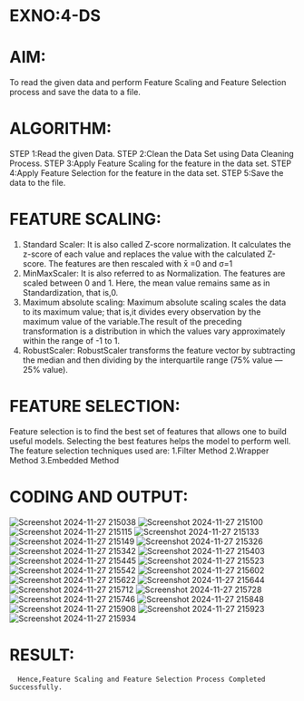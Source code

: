 # EXNO:4-DS
# AIM:
To read the given data and perform Feature Scaling and Feature Selection process and save the
data to a file.

# ALGORITHM:
STEP 1:Read the given Data.
STEP 2:Clean the Data Set using Data Cleaning Process.
STEP 3:Apply Feature Scaling for the feature in the data set.
STEP 4:Apply Feature Selection for the feature in the data set.
STEP 5:Save the data to the file.

# FEATURE SCALING:
1. Standard Scaler: It is also called Z-score normalization. It calculates the z-score of each value and replaces the value with the calculated Z-score. The features are then rescaled with x̄ =0 and σ=1
2. MinMaxScaler: It is also referred to as Normalization. The features are scaled between 0 and 1. Here, the mean value remains same as in Standardization, that is,0.
3. Maximum absolute scaling: Maximum absolute scaling scales the data to its maximum value; that is,it divides every observation by the maximum value of the variable.The result of the preceding transformation is a distribution in which the values vary approximately within the range of -1 to 1.
4. RobustScaler: RobustScaler transforms the feature vector by subtracting the median and then dividing by the interquartile range (75% value — 25% value).

# FEATURE SELECTION:
Feature selection is to find the best set of features that allows one to build useful models. Selecting the best features helps the model to perform well.
The feature selection techniques used are:
1.Filter Method
2.Wrapper Method
3.Embedded Method

# CODING AND OUTPUT:
![Screenshot 2024-11-27 215038](https://github.com/user-attachments/assets/fc253799-cbff-4794-8c37-e049210ecc88)
![Screenshot 2024-11-27 215100](https://github.com/user-attachments/assets/35f7d676-2ce5-4a67-a25b-2285e9dcc38f)
![Screenshot 2024-11-27 215115](https://github.com/user-attachments/assets/e0a1c5db-8bdd-4eed-a2c1-e0085aa90c88)
![Screenshot 2024-11-27 215133](https://github.com/user-attachments/assets/41f31ca3-34de-45d4-b497-a3daf7c2b750)
![Screenshot 2024-11-27 215149](https://github.com/user-attachments/assets/d85e0818-1268-45f9-83a2-9eccb2f0d4d9)
![Screenshot 2024-11-27 215326](https://github.com/user-attachments/assets/9d01f629-f9f6-43b7-897d-d0c11f6c579f)
![Screenshot 2024-11-27 215342](https://github.com/user-attachments/assets/48c5e8c4-c066-48b0-9f03-5c324626990b)
![Screenshot 2024-11-27 215403](https://github.com/user-attachments/assets/32441662-bdf9-4e3b-9aca-a7453b328cf4)
![Screenshot 2024-11-27 215445](https://github.com/user-attachments/assets/44dc73ca-bf9b-424d-b7f9-53f38856e9d2)
![Screenshot 2024-11-27 215523](https://github.com/user-attachments/assets/edd2e3dd-dc01-49a2-8f91-c3dc6a76ec00)
![Screenshot 2024-11-27 215542](https://github.com/user-attachments/assets/ad6c8ffd-4871-47bd-8c07-7124bb4261ee)
![Screenshot 2024-11-27 215602](https://github.com/user-attachments/assets/38ff04a8-da22-41ee-9335-130e3204089a)
![Screenshot 2024-11-27 215622](https://github.com/user-attachments/assets/210414fc-48aa-4ee8-b001-17e93ccac0f4)
![Screenshot 2024-11-27 215644](https://github.com/user-attachments/assets/f2e8bf98-535c-4598-b500-77587a34756f)
![Screenshot 2024-11-27 215712](https://github.com/user-attachments/assets/b7d499cd-2ecc-49da-8e95-57fe2422def8)
![Screenshot 2024-11-27 215728](https://github.com/user-attachments/assets/8102ff2a-5453-43b9-9a5e-4660dcde72c8)
![Screenshot 2024-11-27 215746](https://github.com/user-attachments/assets/699064cf-01a2-4da5-a028-11071e0ab1d7)
![Screenshot 2024-11-27 215848](https://github.com/user-attachments/assets/31946bda-4d1f-48af-9828-8ad005cea5c4)
![Screenshot 2024-11-27 215908](https://github.com/user-attachments/assets/e836979a-0901-49c9-aa34-460b8493d403)
![Screenshot 2024-11-27 215923](https://github.com/user-attachments/assets/a0841157-a072-4184-a4bb-da6e340b7703)
![Screenshot 2024-11-27 215934](https://github.com/user-attachments/assets/ec6ffac1-4cdc-491d-847a-5dfa3cfd622e)
# RESULT:
      Hence,Feature Scaling and Feature Selection Process Completed Successfully.
